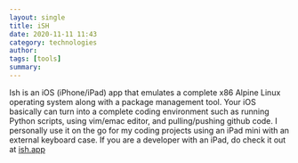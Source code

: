 ```yaml
---
layout: single
title: iSH 
date: 2020-11-11 11:43
category: technologies 
author: 
tags: [tools]
summary: 
---
```


Ish is an iOS (iPhone/iPad) app that emulates a complete x86 Alpine Linux operating system along with a package management tool. Your iOS basically can turn into a complete coding environment such as running Python scripts, using vim/emac editor, and pulling/pushing github code. I personally use it on the go for my coding projects using an iPad mini with an external keyboard case. If you are a developer with an iPad, do check it out at [ish.app](https://ish.app/)